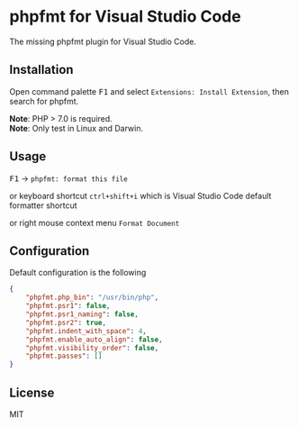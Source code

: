# phpfmt for Visual Studio Code

The missing phpfmt plugin for Visual Studio Code.

## Installation

Open command palette <kbd>F1</kbd> and select `Extensions: Install Extension`, then search for phpfmt.

**Note**: PHP > 7.0 is required.  
**Note**: Only test in Linux and Darwin.

## Usage

<kbd>F1</kbd> -> `phpfmt: format this file`

or keyboard shortcut `ctrl+shift+i` which is Visual Studio Code default formatter shortcut

or right mouse context menu `Format Document`

## Configuration

Default configuration is the following
```JSON
{
    "phpfmt.php_bin": "/usr/bin/php",
    "phpfmt.psr1": false,
    "phpfmt.psr1_naming": false,
    "phpfmt.psr2": true,
    "phpfmt.indent_with_space": 4,
    "phpfmt.enable_auto_align": false,
    "phpfmt.visibility_order": false,
    "phpfmt.passes": []
}
```

## License

MIT
